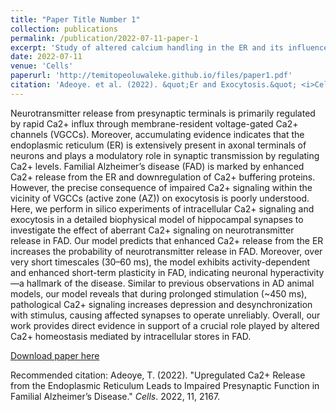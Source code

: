 ```yaml
---
title: "Paper Title Number 1"
collection: publications
permalink: /publication/2022-07-11-paper-1
excerpt: 'Study of altered calcium handling in the ER and its influence on neurotransmission.'
date: 2022-07-11
venue: 'Cells'
paperurl: 'http://temitopeoluwaleke.github.io/files/paper1.pdf'
citation: 'Adeoye. et al. (2022). &quot;Er and Exocytosis.&quot; <i>Cells</i>. 2022, 11, 2167.'
---
```


Neurotransmitter release from presynaptic terminals is primarily regulated by rapid Ca2+ influx through membrane-resident voltage-gated Ca2+ channels (VGCCs). Moreover, accumulating evidence indicates that the endoplasmic reticulum (ER) is extensively present in axonal terminals of neurons and plays a modulatory role in synaptic transmission by regulating Ca2+ levels. Familial Alzheimer’s disease (FAD) is marked by enhanced Ca2+ release from the ER and downregulation of Ca2+ buffering proteins. However, the precise consequence of impaired Ca2+ signaling within the vicinity of VGCCs (active zone (AZ)) on exocytosis is poorly understood. Here, we perform in silico experiments of intracellular Ca2+ signaling and exocytosis in a detailed biophysical model of hippocampal synapses to investigate the effect of aberrant Ca2+ signaling on neurotransmitter release in FAD. Our model predicts that enhanced Ca2+ release from the ER increases the probability of neurotransmitter release in FAD. Moreover, over very short timescales (30–60 ms), the model exhibits activity-dependent and enhanced short-term plasticity in FAD, indicating neuronal hyperactivity—a hallmark of the disease. Similar to previous observations in AD animal models, our model reveals that during prolonged stimulation (~450 ms), pathological Ca2+ signaling increases depression and desynchronization with stimulus, causing affected synapses to operate unreliably. Overall, our work provides direct evidence in support of a crucial role played by altered Ca2+ homeostasis mediated by intracellular stores in FAD.

[Download paper here](http://temitopeoluwaleke.github.io/files/paper1.pdf)

Recommended citation: Adeoye, T. (2022). "Upregulated Ca2+ Release from the Endoplasmic Reticulum Leads to Impaired Presynaptic Function in Familial Alzheimer’s Disease." <i>Cells</i>. 2022, 11, 2167.
